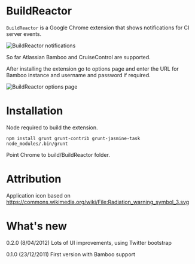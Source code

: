 BuildReactor
============
`BuildReactor` is a Google Chrome extension that shows notifications for CI server events.

<img src="https://github.com/AdamNowotny/BuildReactor/raw/master/docs/notifications.png" alt="BuildReactor notifications">

So far Atlassian Bamboo and CruiseControl are supported.

After installing the extension go to options page and enter the URL for Bamboo instance and username and password if required.

<img src="https://github.com/AdamNowotny/BuildReactor/raw/master/docs/settings.png" alt="BuildReactor options page">

Installation
============
Node required to build the extension.

```
npm install grunt grunt-contrib grunt-jasmine-task
node_modules/.bin/grunt
```

Point Chrome to build/BuildReactor folder.

Attribution
===========
Application icon based on https://commons.wikimedia.org/wiki/File:Radiation_warning_symbol_3.svg

What's new
============
0.2.0 (8/04/2012)
Lots of UI improvements, using Twitter bootstrap

0.1.0 (23/12/2011)
First version with Bamboo support